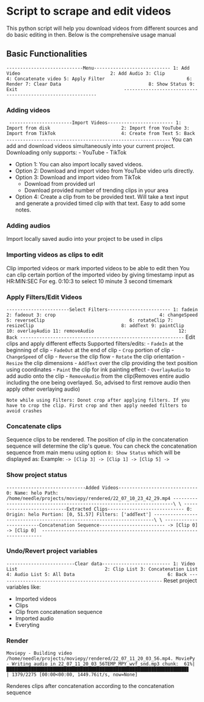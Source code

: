 # Script to scrape and edit videos

This python script will help you download videos from different sources and do basic editing in then.
Below is the comprehensive usage manual

## Basic Functionalities

`----------------------------Menu----------------------------
1: Add Video                                 2: Add Audio
3: Clip                                      4: Concatenate video
5: Apply Filter                              6: Render
7: Clear Data                                8: Show Status
9: Exit                                      
------------------------------------------------------------`

### Adding videos
`
-----------------------Import Videos------------------------
1: Import from disk                          2: Import from YouTube
3: Import from TikTok                        4: Create from Text
5: Back
------------------------------------------------------------`
You can add and download videos simultaneously into your current project.
Downloading only supports:
	- YouTube
	- TikTok
- Option 1: You can also import locally saved videos.
- Option 2: Download and import video from YouTube video urls directly.
- Option 3: Download and import video from TikTok
	- Download from provided url
	- Download provided number of trending clips in your area
- Option 4: Create a clip from to be provided text. Will take a text input and generate a provided timed clip with that text. Easy to add some notes.

### Adding audios
Import locally saved audio into your project to be used in clips

### Importing videos as clips to edit
Clip imported videos or mark imported videos to be able to edit then
You can clip certain portion of the imported video by giving timestamp input as HR:MIN:SEC
For eg. 0:10:3 to select 10 minute 3 second timemark

### Apply Filters/Edit Videos
`-----------------------Select Filters-----------------------
1: fadein                                    2: fadeout
3: crop                                      4: changeSpeed
5: reverseClip                               6: rotateClip
7: resizeClip                                8: addText
9: paintClip                                 10: overlayAudio
11: removeAudio                               12: Back
------------------------------------------------------------`
Edit clips and apply different effects
Supported filters/edits:
	- `FadeIn` at the beginning of clip
	- `FadeOut` at the end of clip
	- `Crop` portion of clip
	- `ChangeSpeed` of clip
	- `Reverse` the clip flow
	- `Rotate` the clip orientation
	- `Resize` the clip dimensions
	- `AddText` over the clip providing the text position using coordinates
	- `Paint` the clip for ink painting effect
	- `OverlayAudio` to add audio onto the clip
	- `RemoveAudio` from the clip(Removes entire audio including the one being overlayed. So, advised to first remove audio then apply other overlaying audio)

`Note while using Filters:
Donot crop after applying filters. If you have to crop the clip. First crop and then apply needed filters to avoid crashes`

### Concatenate clips
Sequence clips to be rendered. The position of clip in the concatenation sequence will determine the clip's queue.
You can check the concatenation sequence from main menu using option `8: Show Status` which will be displayed as:
Example: `-> [Clip 3] -> [Clip 1] -> [Clip 5] ->`

### Show project status
`-----------------------------Added Videos-----------------------------
	0: Name: helo
		Path: /home/needle/projects/moviepy/rendered/22_07_10_23_42_29.mp4
----------------------------------------------------------------------\
\
---------------------------Extracted Clips----------------------------
	0: Origin: helo
		Portion: [0, 51.57]
		Filters: ['addText']
----------------------------------------------------------------------\
\
------------------------Concatenation Sequence------------------------
	-> [Clip 0] -> [Clip 0] 
 ----------------------------------------------------------------------`
### Undo/Revert project variables
`-------------------------Clear data-------------------------
1: Video List                                2: Clip List
3: Concatenation List                        4: Audio List
5: All Data                                  6: Back
------------------------------------------------------------`
Reset project variables like:
- Imported videos
- Clips
- Clip from concatenation sequence
- Imported audio
- Everyting

### Render
`Moviepy - Building video /home/needle/projects/moviepy/rendered/22_07_11_20_03_56.mp4.
MoviePy - Writing audio in 22_07_11_20_03_56TEMP_MPY_wvf_snd.mp3
chunk:  61%|██████████████████████████████████████████████████████████████████▋                                           | 1379/2275 [00:00<00:00, 1449.76it/s, now=None]`

Renderes clips after concatenation according to the concatenation sequence

